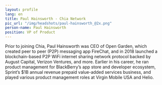```yaml
---
layout: profile
lang: en
title: Paul Hainsworth - Chia Network
pic_url: "/img/headshots/paul-hainsworth_@2x.png"
person-name: Paul Hainsworth
position: VP of Product
---
```


Prior to joining Chia, Paul Hainsworth was CEO of Open Garden, which created peer to peer (P2P) messaging app FireChat, and in 2018 launched a blockchain-based P2P WiFi internet sharing network protocol backed by August Capital, Verizon Ventures, and more. Earlier in his career, he ran product management for BlackBerry’s app store and developer ecosystem, Sprint’s $1B annual revenue prepaid value-added services business, and played various product management roles at Virgin Mobile USA and Helio.